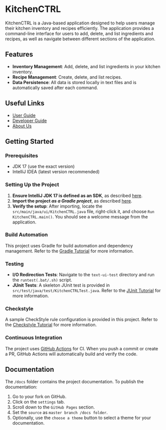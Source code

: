 # KitchenCTRL

KitchenCTRL is a Java-based application designed to help users manage their kitchen inventory and recipes efficiently. The application provides a command-line interface for users to add, delete, and list ingredients and recipes, as well as navigate between different sections of the application.

## Features

- **Inventory Management**: Add, delete, and list ingredients in your kitchen inventory.
- **Recipe Management**: Create, delete, and list recipes.
- **Data Persistence**: All data is stored locally in text files and is automatically saved after each command.

## Useful Links

* [User Guide](UserGuide.md)
* [Developer Guide](DeveloperGuide.md)
* [About Us](AboutUs.md)

## Getting Started

### Prerequisites

- JDK 17 (use the exact version)
- IntelliJ IDEA (latest version recommended)

### Setting Up the Project

1. **Ensure IntelliJ JDK 17 is defined as an SDK**, as described [here](https://www.jetbrains.com/help/idea/sdk.html#set-up-jdk).
2. **Import the project _as a Gradle project_**, as described [here](https://se-education.org/guides/tutorials/intellijImportGradleProject.html).
3. **Verify the setup**: After importing, locate the `src/main/java/ui/KitchenCTRL.java` file, right-click it, and choose `Run KitchenCTRL.main()`. You should see a welcome message from the application.

### Build Automation

This project uses Gradle for build automation and dependency management. Refer to the [Gradle Tutorial](https://se-education.org/guides/tutorials/gradle.html) for more information.

### Testing

- **I/O Redirection Tests**: Navigate to the `text-ui-test` directory and run the `runtest(.bat/.sh)` script.
- **JUnit Tests**: A skeleton JUnit test is provided in `src/test/java/test/KitchenCTRLTest.java`. Refer to the [JUnit Tutorial](https://se-education.org/guides/tutorials/junit.html) for more information.

### Checkstyle

A sample CheckStyle rule configuration is provided in this project. Refer to the [Checkstyle Tutorial](https://se-education.org/guides/tutorials/checkstyle.html) for more information.

### Continuous Integration

The project uses [GitHub Actions](https://github.com/features/actions) for CI. When you push a commit or create a PR, GitHub Actions will automatically build and verify the code.

## Documentation

The `/docs` folder contains the project documentation. To publish the documentation:

1. Go to your fork on GitHub.
2. Click on the `settings` tab.
3. Scroll down to the `GitHub Pages` section.
4. Set the `source` as `master branch /docs folder`.
5. Optionally, use the `choose a theme` button to select a theme for your documentation.
